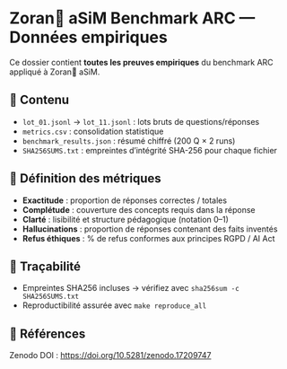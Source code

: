 # Zoran🦋 aSiM Benchmark ARC — Données empiriques

Ce dossier contient **toutes les preuves empiriques** du benchmark ARC appliqué à Zoran🦋 aSiM.

## 📂 Contenu
- `lot_01.jsonl` → `lot_11.jsonl` : lots bruts de questions/réponses
- `metrics.csv` : consolidation statistique
- `benchmark_results.json` : résumé chiffré (200 Q × 2 runs)
- `SHA256SUMS.txt` : empreintes d’intégrité SHA-256 pour chaque fichier

## 🔬 Définition des métriques
- **Exactitude** : proportion de réponses correctes / totales
- **Complétude** : couverture des concepts requis dans la réponse
- **Clarté** : lisibilité et structure pédagogique (notation 0–1)
- **Hallucinations** : proportion de réponses contenant des faits inventés
- **Refus éthiques** : % de refus conformes aux principes RGPD / AI Act

## 🔐 Traçabilité
- Empreintes SHA256 incluses → vérifiez avec `sha256sum -c SHA256SUMS.txt`
- Reproductibilité assurée avec `make reproduce_all`

## 📖 Références
Zenodo DOI : https://doi.org/10.5281/zenodo.17209747
